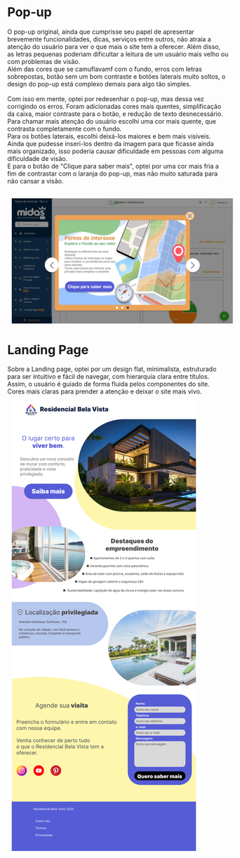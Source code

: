 # Pop-up
O pop-up original, ainda que cumprisse seu papel de apresentar brevemente funcionalidades, dicas, serviços entre outros, não atraía a atenção do usuário para ver o que mais o site tem a oferecer. Além disso, as letras pequenas poderiam dificultar a leitura de um usuário mais velho ou com problemas de visão. <br>
Além das cores que se camuflavamf com o fundo, erros com letras sobrepostas, botão sem um bom contraste e botões laterais muito soltos, o design do pop-up está complexo demais para algo tão simples. <br><br>
Com isso em mente, optei por redesenhar o pop-up, mas dessa vez corrigindo os erros. Foram adicionadas cores mais quentes, simplificação da caixa, maior contraste para o botão, e redução de texto desnecessário.<br>
Para chamar mais atenção do usuário escolhi uma cor mais quente, que contrasta completamente com o fundo.<br>
Para os botões laterais, escolhi deixá-los maiores e bem mais visíveis. Ainda que pudesse inseri-los dentro da imagem para que ficasse ainda mais organizado, isso poderia causar dificuldade em pessoas com alguma dificuldade de visão.<br>
E para o botão de "Clique para saber mais", optei por uma cor mais fria a fim de contrastar com o laranja do pop-up, mas não muito saturada para não cansar a visão.<br><br>

<img src="./Imagens/Desktop - 1.png" style="height: auto; margin: 0 10px;"/>

# Landing Page

Sobre a Landing page, optei por um design flat, minimalista, estruturado para ser intuitivo e fácil de navegar, com hierarquia clara entre títulos. Assim, o usuário é guiado de forma fluida pelos componentes do site. Cores mais claras para prender a atenção e deixar o site mais vivo.<br>

<img src="./Imagens/Desktop - 2.png" style="height: auto; margin: 0 10px;"/>
